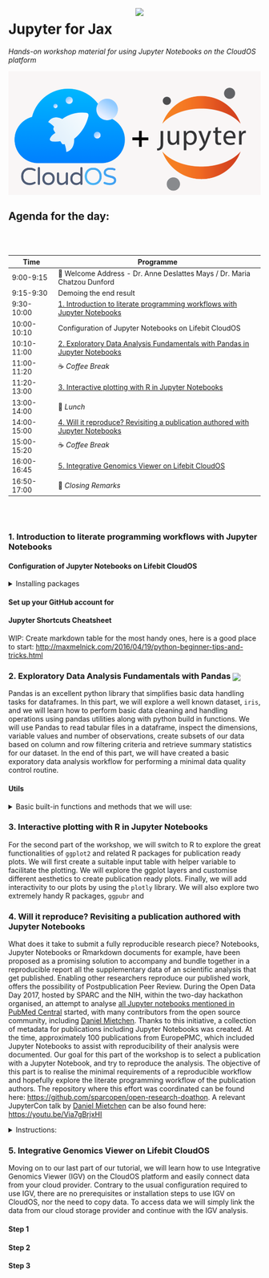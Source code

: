 <p align="center">
  <img src="https://static.wixstatic.com/media/b34882_b300f090387248599125482b6750206c.jpg"  width="250" align="right" >
</p>

# Jupyter for Jax
*Hands-on workshop material for using Jupyter Notebooks on the CloudOS platform*
<br/>

<img src="img/cloudos_x_jupy.png"  width="600" align="center" >


## Agenda for the day:

<br/><br/>

| Time        | Programme       |
| ----------- | --------------------------------------------------------------------------- |
| 9:00-9:15   | :wave: Welcome Address - Dr. Anne Deslattes Mays / Dr. Maria Chatzou Dunford       |
| 9:15-9:30   | Demoing the end result                                                      |
| 9:30-10:00  | [1. Introduction to literate programming workflows with Jupyter Notebooks](https://github.com/lifebit-ai/jax-jupyter/blob/master/README.md#1-introduction-to-literate-programming-workflows-with-jupyter-notebooks)    |
| 10:00-10:10 | Configuration of Jupyter Notebooks on Lifebit CloudOS                       |
| 10:10-11:00 | [2. Exploratory Data Analysis Fundamentals with Pandas in Jupyter Notebooks](https://github.com/lifebit-ai/jax-jupyter/blob/master/README.md#2-exploratory-data-analysis-fundamentals-with-pandas---)     |
| 11:00-11:20 | :coffee: _Coffee Break_                                                              |
| 11:20-13:00 | [3. Interactive plotting with R in Jupyter Notebooks](https://github.com/lifebit-ai/jax-jupyter/blob/master/README.md#3-interactive-plotting-with-r-in-jupyter-notebooks)                           |
| 13:00-14:00 | :bento: _Lunch_                                                                     |
| 14:00-15:00 | [4. Will it reproduce? Revisiting a publication authored with Jupyter Notebooks](https://github.com/lifebit-ai/jax-jupyter/blob/master/README.md#4-will-it-reproduce-revisiting-a-publication-authored-with-jupyter-notebooks) |
| 15:00-15:20 | :coffee: _Coffee Break_                                                              |
| 16:00-16:45 | [5. Integrative Genomics Viewer on Lifebit CloudOS](https://github.com/lifebit-ai/jax-jupyter/blob/master/README.md#4-will-it-reproduce-revisiting-a-publication-authored-with-jupyter-notebooks)                             |
| 16:50-17:00 | :wave: _Closing Remarks_                                                           |

<br/><br/>


### 1. Introduction to literate programming workflows with Jupyter Notebooks

#### Configuration of Jupyter Notebooks on Lifebit CloudOS


<details>
<summary>
Installing packages
</summary>

- with `pip`
- with `conda`

To add conda channels on our machine, go to [CloudOS](https://cloudos.lifebit.ai) and initialise a Jupyter Notebook session.

- Click `New analysis` > `Jupyter Session`
- Create a new Project by clicking `New` and name it `reproducible-paper.
- Choose an instance, for example `m1.xlarge` which has 4cpus and 15Gb RAM (it should be more than enough).

Once the instance has initialised, go to your Jupyter Notebook session and click on the top left corner `File` > `New` > `Terminal`.

This will open a terminal. Type the following commands to add conda channels, so that we can subsequently install libraries with conda:

```
conda config --add channels defaults
conda config --add channels bioconda
conda config --add channels conda-forge
```
    
</details>


#### Set up your GitHub account for

#### Jupyter Shortcuts Cheatsheet

WIP: Create markdown table for the most handy ones, here is a good place to start: http://maxmelnick.com/2016/04/19/python-beginner-tips-and-tricks.html


### 2. Exploratory Data Analysis Fundamentals with Pandas   <img src="https://pythonawesome.com/content/images/2018/05/pandas-logo.png"  width="80" align="center" >

Pandas is an excellent python library that simplifies basic data handling tasks for dataframes. In this part, we will explore a well known dataset, `iris`, and we will learn how to perform basic data cleaning and handling operations using pandas utilities along with python build in functions. We will use Pandas to read tabular files in a dataframe, inspect the dimensions, variable values and number of observations, create subsets of our data based on column and row filtering criteria and retrieve summary statistics for our dataset. In the end of this part, we will have created a basic exporatory data analysis workflow for performing a minimal data quality control routine.


#### Utils



<details>
<summary>
Basic built-in functions and methods that we will use:
</summary>

- `.type()`
- `.describe()`
- `.shape()`
- `.DataFrame()`

</details>



### 3. Interactive plotting with R in Jupyter Notebooks

For the second part of the workshop, we will switch to R to explore the great functionalities of `ggplot2` and related R packages for publication ready plots. We will first create a suitable input table with helper variable to facilitate the plotting. We will explore the ggplot layers and customise different aesthetics to  create publication ready plots. Finally, we will add interactivity to our plots by using the `plotly` library. We will also explore two extremely handy R packages, `ggpubr` and 



### 4. Will it reproduce? Revisiting a publication authored with Jupyter Notebooks

What does it take to submit a fully reproducible research piece? Notebooks, Jupyter Notebooks or Rmarkdown documents for example, have been proposed as a promising solution to accompany and bundle together in a reproducible report all the supplementary data of an scientific analysis that get published. Enabling other researchers reproduce our published work, offers the possibility of Postpublication Peer Review. During the Open Data Day 2017, hosted by SPARC and the NIH, within the two-day hackathon organised, an attempt to analyse [all Jupyter notebooks mentioned in PubMed Central](https://github.com/sparcopen/open-research-doathon/issues/25) started, with many contributors from the open source community, including [Daniel Mietchen](https://github.com/Daniel-Mietchen). Thanks to this initiative, a collection of metadata for publications including Jupyter Notebooks was created. At the time, approximately 100 publications from EuropePMC, which included Jupyter Notebooks to assist with reproducibility of their analysis were documented. Our goal for this part of the workshop is to select a publication with a Jupyter Notebook, and try to reproduce the analysis. The objective of this part is to realise the minimal requirements of a reproducible workflow and hopefully explore the literate programming workflow of the publication authors. The repository where this effort was coordinated can be found here: https://github.com/sparcopen/open-research-doathon. A relevant JupyterCon talk by [Daniel Mietchen](https://github.com/Daniel-Mietchen) can be also found here: https://youtu.be/Via7gBrjxHI


<details>
<summary>
Instructions:
</summary>


#### Step 1
Go to CloudOS and initialise a Jupyter Notebook session:

- Click `New analysis` > `Jupyter Session`
- Create a new Project by clicking `New` and name it `reproducible-paper.
- Choose an instance, for example `m1.xlarge` which has 4cpus and 15Gb RAM (it should be more than enough).

We don't need to select data because we are going to bring code and data from github. <img src="https://www.pngfind.com/pngs/m/40-405156_github-octocat-logo-black-and-white-transparent-github.png"  width="25" align="center" >
 

#### Step 2
Go to [RainCloudPlots/RainCloudPlots](https://github.com/RainCloudPlots/RainCloudPlots) and click [<img src="img/clone_or_download.png"  width="85" align="center" >](https://github.com/RainCloudPlots/RainCloudPlots) <br> Copy the link to the repository, we will need the link to clone it.

#### Step 3 
a) Go back to your Jupyter Notebook session and click on the top left corner `File` > `New` > `Terminal`.


b) Navigate to the `RainCloudPlots/tutorial_python/` folder in your Jupyter Lab session.  <br>
c) Find and click `raincloud_tutorial_python.ipynb` to launch the Jupyter Notebook.


#### Step 4

We are now ready to start reproducing the analysis, by running each cell of the Notebook.


#### Step 5
Make an issue and file the problems we have noticed

</details>

### 5. Integrative Genomics Viewer on Lifebit CloudOS  

Moving on to our last part of our tutorial, we will learn how to use Integrative Genomics Viewer (IGV) on the CloudOS platform and easily connect data from your cloud provider. Contrary to the usual configuration required to use IGV, there are no prerequisites or installation steps to use IGV on CloudOS, nor the need to copy data. To access data we will simply link the data from our cloud storage provider and continue with the IGV analysis.

#### Step 1

#### Step 2

#### Step 3

